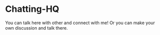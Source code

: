 # Chatting-HQ
You can talk here with other and connect with me! Or you can make your own discussion and talk there.
